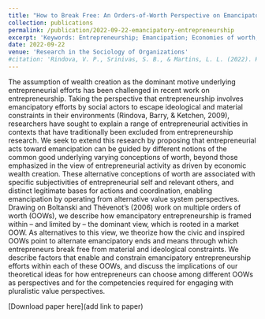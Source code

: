 ```yaml
---
title: "How to Break Free: An Orders-of-Worth Perspective on Emancipatory Entrepreneurship"
collection: publications
permalink: /publication/2022-09-22-emancipatory-entrepreneurship
excerpt: 'Keywords: Entrepreneurship; Emancipation; Economies of worth; Values-based perspectives; Pluralism; Social change;' 
date: 2022-09-22
venue: 'Research in the Sociology of Organizations' 
#citation: 'Rindova, V. P., Srinivas, S. B., & Martins, L. L. (2022). How to Break Free: An Orders-of-Worth Perspective on Emancipatory Entrepreneurship. In R. N. Eberhart, M. Lounsbury, & H. E. Aldrich (Eds.), Entrepreneurialism and Society: New Theoretical Perspectives (Vol. 81, pp. 101–127). Emerald Publishing Limited. https://doi.org/10.1108/S0733-558X20220000081006'
---
```

The assumption of wealth creation as the dominant motive underlying entrepreneurial efforts has been challenged in recent work on entrepreneurship. Taking the perspective that entrepreneurship involves emancipatory efforts by social actors to escape ideological and material constraints in their environments (Rindova, Barry, & Ketchen, 2009), researchers have sought to explain a range of entrepreneurial activities in contexts that have traditionally been excluded from entrepreneurship research. We seek to extend this research by proposing that entrepreneurial acts toward emancipation can be guided by different notions of the common good underlying varying conceptions of worth, beyond those emphasized in the view of entrepreneurial activity as driven by economic wealth creation. These alternative conceptions of worth are associated with specific subjectivities of entrepreneurial self and relevant others, and distinct legitimate bases for actions and coordination, enabling emancipation by operating from alternative value system perspectives. Drawing on Boltanski and Thévenot’s (2006) work on multiple orders of worth (OOWs), we describe how emancipatory entrepreneurship is framed within – and limited by – the dominant view, which is rooted in a market OOW. As alternatives to this view, we theorize how the civic and inspired OOWs point to alternate emancipatory ends and means through which entrepreneurs break free from material and ideological constraints. We describe factors that enable and constrain emancipatory entrepreneurship efforts within each of these OOWs, and discuss the implications of our theoretical ideas for how entrepreneurs can choose among different OOWs as perspectives and for the competencies required for engaging with pluralistic value perspectives.

[Download paper here](add link to paper)

